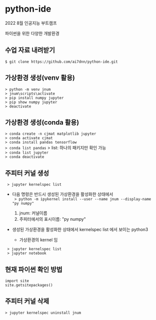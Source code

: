 # python-ide
2022 8월 인공지능 부트캠프

파이썬을 위한 다양한 개발환경

## 수업 자료 내려받기
` $ git clone https://github.com/ai7dnn/python-ide.git `  

## 가상환경 생성(venv 활용)
 ` > python -m venv jnum `   
 ` > jnum\scripts\activate `  
 ` > pip install numpy jupyter `  
 ` > pip show numpy jupyter `  
 ` > deactivate `

## 가상환경 생성(conda 활용)
 ` > conda create -n cjmat matplotlib jupyter `   
 ` > conda activate cjmat `  
 ` > conda install pandas tensorflow `  
 ` > conda list pandas `
     > list: 하나의 패키지만 확인 가능  
 ` > conda list jupyter `  
 ` > conda deactivate `  
 
## 주피터 커널 생성
 ` > jupyter kernelspec list`  
 - 다음 명령은 반드시 생성된 가상환경을 활성화한 상태에서   
 ` > python -m ipykernel install --user --name jnum --display-name "py numpy"`  
   1. jnum: 커널이름
   2. 주피터에서의 표시이름: "py numpy"  
  
 - 생성된 가상환경을 활성화한 상태에서 kernelspec list 에서 보이는 python3
     * 가상환경의 kernel 임
 
 ` > jupyter kernelspec list`  
 ` > jupyter notebook`  

## 현재 파이썬 확인 방법
 ` import site `  
 ` site.getsitepackages() `  
 
## 주피터 커널 삭제
 ` > jupyter kernelspec uninstall jnum `

